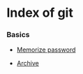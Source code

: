 
# Index of git


### Basics

- [Memorize password](./memorize)
                        
- [Archive](./archive)
                        
